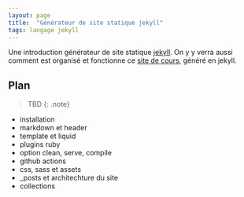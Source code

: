 ```yaml
---
layout: page
title:  "Générateur de site statique jekyll"
tags: langage jekyll
---
```


Une introduction générateur de site statique [jekyll](https://jekyllrb.com/). On y y verra aussi comment est organisé et fonctionne ce [site de cours](https://github.com/FrancoisBrucker/cours_informatique), généré en jekyll.

<!--more-->

## Plan

> TBD
{: .note}

* installation
* markdown et header
* template et liquid
* plugins ruby
* option clean, serve, compile
* github actions
* css, sass et assets
* _posts et architechture du site
* collections

